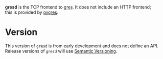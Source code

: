 **gresd** is the TCP frontend to [gres][]. It does not include an HTTP frontend; this is provided by [pygres][].

Version
=======

This version of `gresd` is from early development and does not define an API. Release versions of `gresd` will use [Semantic Versioning][].

[Semantic Versioning]: http://semver.org/ (Semantic Versioning)
[gres]: https://github.com/fidera/gres (github: fidera: gres)
[pygres]: https://github.com/fidera/pygres (github: fidera: pygres)
